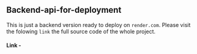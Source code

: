 ## Backend-api-for-deployment
This is just a backend version ready to deploy on `render.com`.
Please visit the folowing `link` the full source code of the whole project.

#### Link - 
